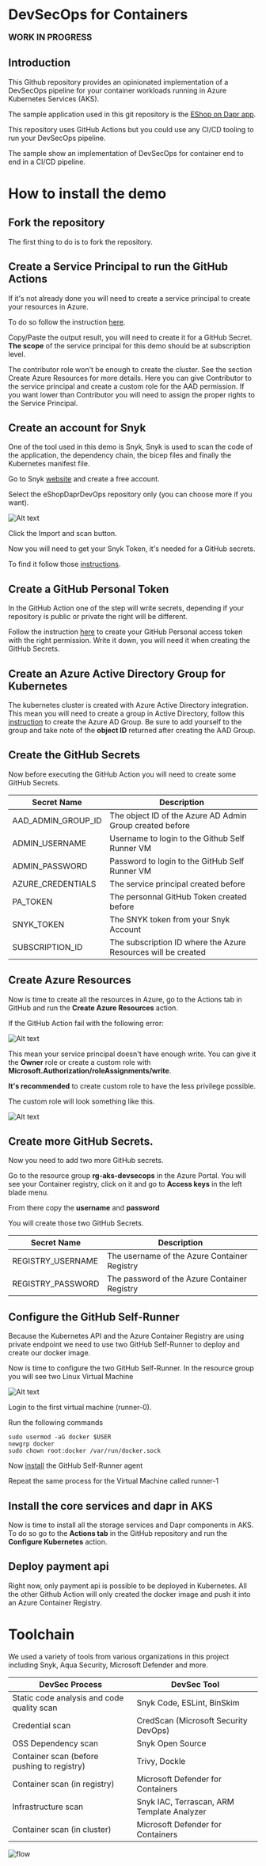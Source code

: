 # DevSecOps for Containers

**<span style="font-size:larger;">WORK IN PROGRESS</span>**

## Introduction

This Github repository provides an opinionated implementation of a DevSecOps pipeline for your container workloads running in Azure Kubernetes Services (AKS).

The sample application used in this git repository is the [EShop on Dapr app](https://github.com/dotnet-architecture/eShopOnDapr).

This repository uses GitHub Actions but you could use any CI/CD tooling to run your DevSecOps pipeline.

The sample show an implementation of DevSecOps for container end to end in a CI/CD pipeline.

# How to install the demo

## Fork the repository

The first thing to do is to fork the repository.

## Create a Service Principal to run the GitHub Actions

If it's not already done you will need to create a service principal to create your resources in Azure.

To do so follow the instruction [here](https://github.com/marketplace/actions/azure-login#configure-a-service-principal-with-a-secret).

Copy/Paste the output result, you will need to create it for a GitHub Secret.  **The scope** of the service principal for this demo should be at subscription level.

The contributor role won't be enough to create the cluster.  See the section Create Azure Resources for more details.  Here you can give Contributor to the service principal and create a custom role for the AAD permission.  If you want lower than Contributor you will need to assign the proper rights to the Service Principal.

## Create an account for Snyk

One of the tool used in this demo is Snyk, Snyk is used to scan the code of the application, the dependency chain, the bicep files and finally the Kubernetes manifest file.

Go to Snyk [website](https://snyk.io/) and create a free account.

Select the eShopDaprDevOps repository only (you can choose more if you want).

<img alt="Alt text" src="https://raw.githubusercontent.com/appdevgbb/eShopDaprDevOps/main/images/snykrepo.png">

Click the Import and scan button.

Now you will need to get your Snyk Token, it's needed for a GitHub secrets.

To find it follow those [instructions](https://github.com/marketplace/actions/snyk#getting-your-snyk-token).

## Create a GitHub Personal Token

In the GitHub Action one of the step will write secrets, depending if your repository is public or private the right will be different.

Follow the instruction [here](https://github.com/gliech/create-github-secret-action#pa_token) to create your GitHub Personal  access token with the right permission.  Write it down, you will need it when creating the GitHub Secrets.

## Create an Azure Active Directory Group for Kubernetes

The kubernetes cluster is created with Azure Active Directory integration.  This mean you will need to create a group in Active Directory, follow this [instruction](https://docs.microsoft.com/en-us/azure/aks/managed-aad#before-you-begin) to create the Azure AD Group.  Be sure to add yourself to the group and take note of the 
**object ID** returned after creating the AAD Group.

## Create the GitHub Secrets

Now before executing the GitHub Action you will need to create some GitHub Secrets.

| Secret Name | Description 
| ----------- | ------------
| AAD_ADMIN_GROUP_ID | The object ID of the Azure AD Admin Group created before
| ADMIN_USERNAME | Username to login to the Github Self Runner VM
| ADMIN_PASSWORD | Password to login to the GitHub Self Runner VM
| AZURE_CREDENTIALS | The service principal created before
| PA_TOKEN | The personnal GitHub Token created before
| SNYK_TOKEN | The SNYK token from your Snyk Account
| SUBSCRIPTION_ID | The subscription ID where the Azure Resources will be created

## Create Azure Resources

Now is time to create all the resources in Azure, go to the Actions tab in GitHub and run the **Create Azure Resources** action.

If the GitHub Action fail with the following error:

<img alt="Alt text" src="https://raw.githubusercontent.com/appdevgbb/eShopDaprDevOps/main/images/error.png">

This mean your service principal doesn't have enough write. You can give it the **Owner** role or create a custom role with **Microsoft.Authorization/roleAssignments/write**.

**It's recommended** to create custom role to have the less privilege possible.

The custom role will look something like this.

<img alt="Alt text" src="https://raw.githubusercontent.com/appdevgbb/eShopDaprDevOps/main/images/customrole.png">

## Create more GitHub Secrets.

Now you need to add two more GitHub secrets.

Go to the resource group **rg-aks-devsecops** in the Azure Portal.  You will see your Container registry, click on it and go to **Access keys** in the left blade menu.

From there copy the **username** and **password**

You will create those two GitHub Secrets.

| Secret Name | Description 
| ----------- | ------------
| REGISTRY_USERNAME | The username of the Azure Container Registry
| REGISTRY_PASSWORD | The password of the Azure Container Registry

## Configure the GitHub Self-Runner

Because the Kubernetes API and the Azure Container Registry are using private endpoint we need to use two GitHub Self-Runner to deploy and create our docker image.

Now is time to configure the two GitHub Self-Runner.  In the resource group you will see two Linux Virtual Machine

<img alt="Alt text" src="https://raw.githubusercontent.com/appdevgbb/eShopDaprDevOps/main/images/runner.png">

Login to the first virtual machine (runner-0).

Run the following commands

```
sudo usermod -aG docker $USER
newgrp docker
sudo chown root:docker /var/run/docker.sock
```

Now [install](https://docs.github.com/en/actions/hosting-your-own-runners/adding-self-hosted-runners) the GitHub Self-Runner agent

Repeat the same process for the Virtual Machine called runner-1

## Install the core services and dapr in AKS

Now is time to install all the storage services and Dapr components in AKS.  To do so go to the **Actions tab** in the GitHub repository and run the **Configure Kubernetes** action.

## Deploy payment api

Right now, only payment api is possible to be deployed in Kubernetes.  All the other Github Action will only created the docker image and push it into an Azure Container Registry.

# Toolchain

We used a variety of tools from various organizations in this project including Snyk, Aqua Security, Microsoft Defender and more.

| DevSec Process          | DevSec Tool          |
|------------------|---------------|
| Static code analysis and code quality scan | Snyk Code, ESLint, BinSkim | 
| Credential scan | CredScan (Microsoft Security DevOps)| 
| OSS Dependency scan | Snyk Open Source |
| Container scan (before pushing to registry) | Trivy, Dockle | 
| Container scan (in registry) | Microsoft Defender for Containers | 
| Infrastructure scan | Snyk IAC, Terrascan, ARM Template Analyzer |
| Container scan (in cluster)| Microsoft Defender for Containers |

![flow](./diagram/flow.png)




